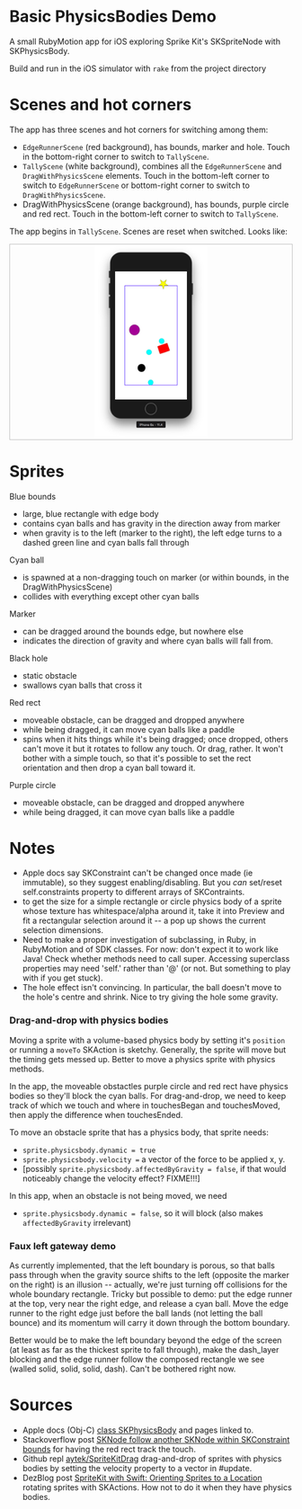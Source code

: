# Basic PhysicsBodies Demo

A small RubyMotion app for iOS exploring Sprike Kit's SKSpriteNode with SKPhysicsBody.

Build and run in the iOS simulator with `rake` from the project directory

# Scenes and hot corners

The app has three scenes and hot corners for switching among them:

* `EdgeRunnerScene` (red background), has bounds, marker and hole. Touch in the bottom-right corner to switch to `TallyScene`.
* `TallyScene` (white background), combines all the `EdgeRunnerScene` and `DragWithPhysicsScene` elements. Touch in the bottom-left corner to switch to `EdgeRunnerScene` or bottom-right corner to switch to `DragWithPhysicsScene`.
* DragWithPhysicsScene (orange background), has bounds, purple circle and red rect. Touch in the bottom-left corner to switch to `TallyScene`.

The app begins in `TallyScene`. Scenes are reset when switched. Looks like:

<p align="center" style="border: solid 1px silver;">
  <img src="basic-physbod-demo.png" width="200px" />
</p>


# Sprites

Blue bounds

* large, blue rectangle with edge body
* contains cyan balls and has gravity in the direction away from marker
* when gravity is to the left (marker to the right), the left edge turns to a dashed green line and cyan balls fall through

Cyan ball 

* is spawned at a non-dragging touch on marker (or within bounds, in the DragWithPhysicsScene)
* collides with everything except other cyan balls

Marker

* can be dragged around the bounds edge, but nowhere else
* indicates the direction of gravity and where cyan balls will fall from.

Black hole

* static obstacle
* swallows cyan balls that cross it

Red rect

* moveable obstacle, can be dragged and dropped anywhere
* while being dragged, it can move cyan balls like a paddle
* spins when it hits things while it's being dragged; once dropped, others can't move it but it rotates to follow any touch. Or drag, rather. It won't bother with a simple touch, so that it's possible to set the rect orientation and then drop a cyan ball toward it.

Purple circle

* moveable obstacle, can be dragged and dropped anywhere
* while being dragged, it can move cyan balls like a paddle


# Notes

* Apple docs say SKConstraint can't be changed once made (ie immutable), so they suggest enabling/disabling. But you _can_ set/reset self.constraints property to different arrays of SKContraints.
* to get the size for a simple rectangle or circle physics body of a sprite whose texture has whitespace/alpha around it, take it into Preview and fit a rectangular selection around it -- a pop up shows the current selection dimensions.
* Need to make a proper investigation of subclassing, in Ruby, in RubyMotion and of SDK classes. For now: don't expect it to work like Java! Check whether methods need to call super. Accessing superclass properties may need 'self.' rather than '@' (or not. But something to play with if you get stuck).
* The hole effect isn't convincing. In particular, the ball doesn't move to the hole's centre and shrink. Nice to try giving the hole some gravity. 

### Drag-and-drop with physics bodies

Moving a sprite with a volume-based physics body by setting it's `position` or running a `moveTo` SKAction is sketchy. Generally, the sprite will move but the timing gets messed up. Better to move a physics sprite with physics methods.

In the app, the moveable obstactles purple circle and red rect have physics bodies so they'll block the cyan balls. For drag-and-drop, we need to keep track of which we touch and where in touchesBegan and touchesMoved, then apply the difference when touchesEnded. 

To move an obstacle sprite that has a physics body, that sprite needs:

* `sprite.physicsbody.dynamic = true`
* `sprite.physicsbody.velocity =` a vector of the force to be applied x, y.
* [possibly `sprite.physicsbody.affectedByGravity = false`, if that would noticeably change the velocity effect? FIXME!!!]

In this app, when an obstacle is not being moved, we need
* `sprite.physicsbody.dynamic = false`, so it will block (also makes `affectedByGravity` irrelevant)

### Faux left gateway demo

As currently implemented, that the left boundary is porous, so that balls pass through when the gravity source shifts to the left (opposite the marker on the right) is an illusion -- actually, we're just turning off collisions for the whole boundary rectangle. Tricky but possible to demo: put the edge runner at the top, very near the right edge, and release a cyan ball. Move the edge runner to the right edge just before the ball lands (not letting the ball bounce) and its momentum will carry it down through the bottom boundary.

Better would be to make the left boundary beyond the edge of the screen (at least as far as the thickest sprite to fall through), make the dash_layer blocking and the edge runner follow the composed rectangle we see (walled solid, solid, solid, dash). Can't be bothered right now.

# Sources

* Apple docs (Obj-C) [class SKPhysicsBody](https://developer.apple.com/documentation/spritekit/skphysicsbody?language=objc) and pages linked to.
* Stackoverflow post [SKNode follow another SKNode within SKConstraint bounds](https://stackoverflow.com/questions/40850937/sknode-follow-another-sknode-within-skconstraint-bounds) for having the red rect track the touch.
* Github repl [aytek/SpriteKitDrag](https://github.com/aytek/SpriteKitDrag) drag-and-drop of sprites with physics bodies by setting the velocity property to a vector in #update.
* DezBlog post [SpriteKit with Swift: Orienting Sprites to a Location](https://dezwitter.wordpress.com/2015/02/05/spritekit-with-swift-orienting-sprites-to-a-location/) rotating sprites with SKActions. How not to do it when they have physics bodies.
